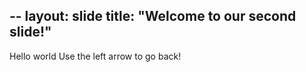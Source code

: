 --
layout: slide
title: "Welcome to our second slide!"
---
Hello world
Use the left arrow to go back!
